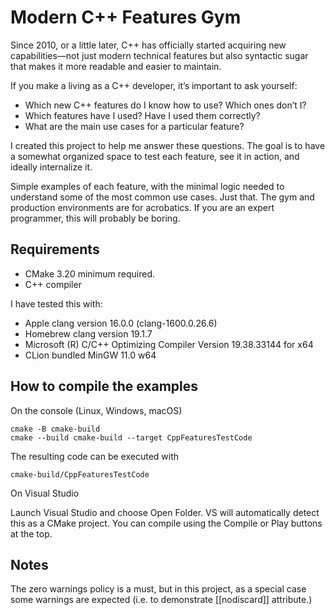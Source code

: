 # Modern C++ Features Gym #
Since 2010, or a little later, C++ has officially started acquiring new
capabilities—not just modern technical features but also syntactic sugar
that makes it more readable and easier to maintain.

If you make a living as a C++ developer, it’s important to ask yourself:

- Which new C++ features do I know how to use? Which ones don’t I?
- Which features have I used? Have I used them correctly?
- What are the main use cases for a particular feature?

I created this project to help me answer these questions. The goal is to
have a somewhat organized space to test each feature, see it in action, 
and ideally internalize it.

Simple examples of each feature, with the minimal logic needed to understand
some of the most common use cases. Just that. The gym and production environments are for acrobatics.
If you are an expert programmer, this will probably be boring.

## Requirements ##
- CMake 3.20 minimum required.
- C++ compiler

I have tested this with:
- Apple clang version 16.0.0 (clang-1600.0.26.6)
- Homebrew clang version 19.1.7
- Microsoft (R) C/C++ Optimizing Compiler Version 19.38.33144 for x64
- CLion bundled MinGW 11.0 w64

## How to compile the examples ##
On the console (Linux, Windows, macOS)

    cmake -B cmake-build
    cmake --build cmake-build --target CppFeaturesTestCode
The resulting code can be executed with

    cmake-build/CppFeaturesTestCode

On Visual Studio

Launch Visual Studio and choose Open Folder. VS will automatically detect this as a CMake project.
You can compile using the Compile or Play buttons at the top.

## Notes ##
The zero warnings policy is a must, but in this project, as a special case some warnings are
expected (i.e. to demonstrate [[nodiscard]] attribute.)
